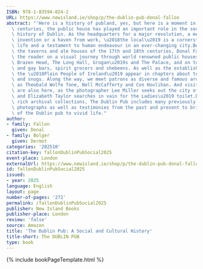 ```yaml
---
ISBN: 978-1-83594-024-2
URL: https://www.newisland.ie/shop/p/the-dublin-pub-donal-fallon
abstract: "'Here is a history of publand, yes, but here is a moment in time as well.'For\
  \ centuries, the public house has played an important role in the social and cultural\
  \ history of Dublin. As the headquarters for a major revolution, a mecca of literary\
  \ invention or a haven from work, \u2018the local\u2019 is a cornerstone of community\
  \ life and a testament to human endeavour in an ever-changing city.Beginning with\
  \ the taverns and ale houses of the 17th and 18th centuries, Donal Fallon brings\
  \ the reader on a visual journey through world renowned public houses such as the\
  \ Brazen Head, The Long Hall, Grogan\u2019s and The Palace, and on to early houses\
  \ and gay bars, spirit grocers and shebeens. As well as the establishments themselves,\
  \ the \u2018Plain People of Ireland\u2019 appear in chapters about temperance, karaoke\
  \ and snugs. Along the way, we meet patrons as diverse and famous around the capital\
  \ as Theobald Wolfe Tone, Nell McCafferty and Con Houlihan. And visitors to Dublin\
  \ are also here, as the photographer Lee Miller seeks out the city of James Joyce\
  \ and Elizabeth Taylor searches in vain for the Ladies\u2019 toilet.Drawing from\
  \ rich archival collections, The Dublin Pub includes many previously unpublished\
  \ photographs as well as testimonies from the past and present to bring the history\
  \ of the Dublin pub to vivid life."
author:
- family: Fallon
  given: Donal
- family: Bolger
  given: Dermot
categories: '202510'
citation-key: fallonDublinPubSocial2025
event-place: London
externalUrl: https://www.newisland.ie/shop/p/the-dublin-pub-donal-fallon
id: fallonDublinPubSocial2025
issued:
- year: 2025
language: English
layout: page
number-of-pages: '272'
permalink: /fallonDublinPubSocial2025
publisher: New Island Books
publisher-place: London
review: 'false'
source: Amazon
title: 'The Dublin Pub: A Social and Cultural History'
title-short: The DUBLIN PUB
type: book
---
```

{% include bookPageTemplate.html %}